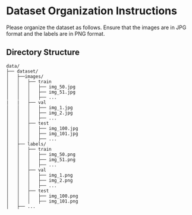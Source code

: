 # Dataset Organization Instructions

Please organize the dataset as follows. Ensure that the images are in JPG format and the labels are in PNG format.

## Directory Structure

```
data/
├── dataset/
│   ├──images/
│   │   ├── train
│   │   │   ├── img_50.jpg
│   │   │   ├── img_51.jpg
│   │   │   ├── ...
|   |   ├── val
│   │   │   ├── img_1.jpg
│   │   │   ├── img_2.jpg
│   │   │   ├── ...
│   │   ├── test
│   │   │   ├── img_100.jpg
│   │   │   ├── img_101.jpg
│   │   │   ├── ...
│   ├── labels/
│   │   ├── train
│   │   │   ├── img_50.png
│   │   │   ├── img_51.png
│   │   │   ├── ...
│   │   ├── val
│   │   │   ├── img_1.png
│   │   │   ├── img_2.png
│   │   │   ├── ...
│   │   ├── test
│   │   │   ├── img_100.png
│   │   │   ├── img_101.png
│   ├── ...
```
